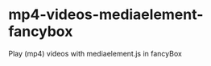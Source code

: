 mp4-videos-mediaelement-fancybox
================================

Play (mp4) videos with mediaelement.js in fancyBox
